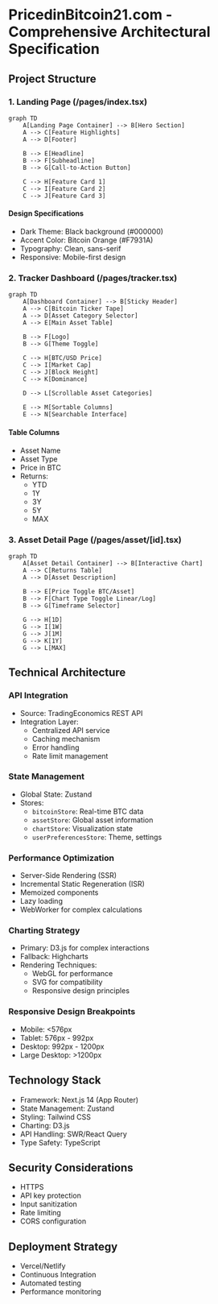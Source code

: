 # PricedinBitcoin21.com - Comprehensive Architectural Specification

## Project Structure

### 1. Landing Page (/pages/index.tsx)
```mermaid
graph TD
    A[Landing Page Container] --> B[Hero Section]
    A --> C[Feature Highlights]
    A --> D[Footer]
    
    B --> E[Headline]
    B --> F[Subheadline]
    B --> G[Call-to-Action Button]
    
    C --> H[Feature Card 1]
    C --> I[Feature Card 2]
    C --> J[Feature Card 3]
```

#### Design Specifications
- Dark Theme: Black background (#000000)
- Accent Color: Bitcoin Orange (#F7931A)
- Typography: Clean, sans-serif
- Responsive: Mobile-first design

### 2. Tracker Dashboard (/pages/tracker.tsx)
```mermaid
graph TD
    A[Dashboard Container] --> B[Sticky Header]
    A --> C[Bitcoin Ticker Tape]
    A --> D[Asset Category Selector]
    A --> E[Main Asset Table]
    
    B --> F[Logo]
    B --> G[Theme Toggle]
    
    C --> H[BTC/USD Price]
    C --> I[Market Cap]
    C --> J[Block Height]
    C --> K[Dominance]
    
    D --> L[Scrollable Asset Categories]
    
    E --> M[Sortable Columns]
    E --> N[Searchable Interface]
```

#### Table Columns
- Asset Name
- Asset Type
- Price in BTC
- Returns:
  - YTD
  - 1Y
  - 3Y
  - 5Y
  - MAX

### 3. Asset Detail Page (/pages/asset/[id].tsx)
```mermaid
graph TD
    A[Asset Detail Container] --> B[Interactive Chart]
    A --> C[Returns Table]
    A --> D[Asset Description]
    
    B --> E[Price Toggle BTC/Asset]
    B --> F[Chart Type Toggle Linear/Log]
    B --> G[Timeframe Selector]
    
    G --> H[1D]
    G --> I[1W]
    G --> J[1M]
    G --> K[1Y]
    G --> L[MAX]
```

## Technical Architecture

### API Integration
- Source: TradingEconomics REST API
- Integration Layer: 
  - Centralized API service
  - Caching mechanism
  - Error handling
  - Rate limit management

### State Management
- Global State: Zustand
- Stores:
  - `bitcoinStore`: Real-time BTC data
  - `assetStore`: Global asset information
  - `chartStore`: Visualization state
  - `userPreferencesStore`: Theme, settings

### Performance Optimization
- Server-Side Rendering (SSR)
- Incremental Static Regeneration (ISR)
- Memoized components
- Lazy loading
- WebWorker for complex calculations

### Charting Strategy
- Primary: D3.js for complex interactions
- Fallback: Highcharts
- Rendering Techniques:
  - WebGL for performance
  - SVG for compatibility
  - Responsive design principles

### Responsive Design Breakpoints
- Mobile: <576px
- Tablet: 576px - 992px
- Desktop: 992px - 1200px
- Large Desktop: >1200px

## Technology Stack
- Framework: Next.js 14 (App Router)
- State Management: Zustand
- Styling: Tailwind CSS
- Charting: D3.js
- API Handling: SWR/React Query
- Type Safety: TypeScript

## Security Considerations
- HTTPS
- API key protection
- Input sanitization
- Rate limiting
- CORS configuration

## Deployment Strategy
- Vercel/Netlify
- Continuous Integration
- Automated testing
- Performance monitoring